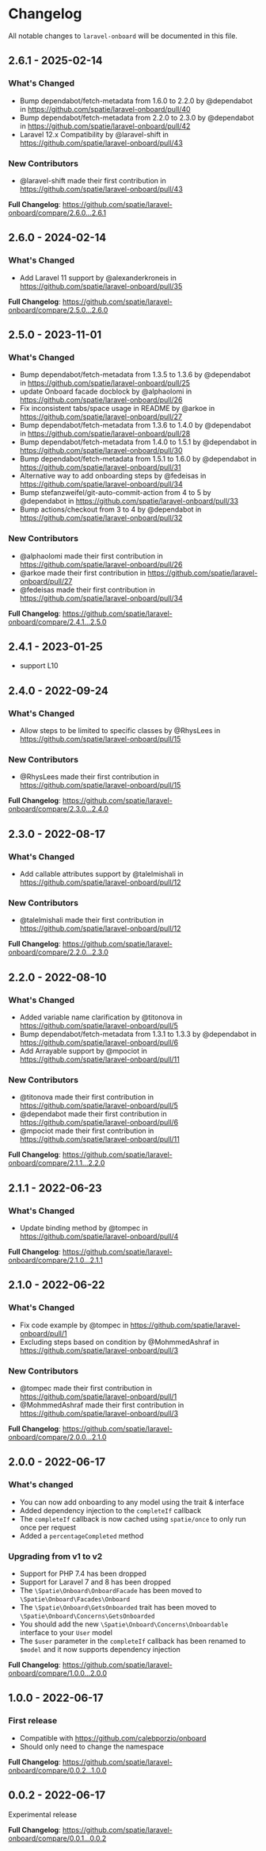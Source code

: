 # Changelog

All notable changes to `laravel-onboard` will be documented in this file.

## 2.6.1 - 2025-02-14

### What's Changed

* Bump dependabot/fetch-metadata from 1.6.0 to 2.2.0 by @dependabot in https://github.com/spatie/laravel-onboard/pull/40
* Bump dependabot/fetch-metadata from 2.2.0 to 2.3.0 by @dependabot in https://github.com/spatie/laravel-onboard/pull/42
* Laravel 12.x Compatibility by @laravel-shift in https://github.com/spatie/laravel-onboard/pull/43

### New Contributors

* @laravel-shift made their first contribution in https://github.com/spatie/laravel-onboard/pull/43

**Full Changelog**: https://github.com/spatie/laravel-onboard/compare/2.6.0...2.6.1

## 2.6.0 - 2024-02-14

### What's Changed

* Add Laravel 11 support by @alexanderkroneis in https://github.com/spatie/laravel-onboard/pull/35

**Full Changelog**: https://github.com/spatie/laravel-onboard/compare/2.5.0...2.6.0

## 2.5.0 - 2023-11-01

### What's Changed

- Bump dependabot/fetch-metadata from 1.3.5 to 1.3.6 by @dependabot in https://github.com/spatie/laravel-onboard/pull/25
- update Onboard facade docblock by @alphaolomi in https://github.com/spatie/laravel-onboard/pull/26
- Fix inconsistent tabs/space usage in README by @arkoe in https://github.com/spatie/laravel-onboard/pull/27
- Bump dependabot/fetch-metadata from 1.3.6 to 1.4.0 by @dependabot in https://github.com/spatie/laravel-onboard/pull/28
- Bump dependabot/fetch-metadata from 1.4.0 to 1.5.1 by @dependabot in https://github.com/spatie/laravel-onboard/pull/30
- Bump dependabot/fetch-metadata from 1.5.1 to 1.6.0 by @dependabot in https://github.com/spatie/laravel-onboard/pull/31
- Alternative way to add onboarding steps by @fedeisas in https://github.com/spatie/laravel-onboard/pull/34
- Bump stefanzweifel/git-auto-commit-action from 4 to 5 by @dependabot in https://github.com/spatie/laravel-onboard/pull/33
- Bump actions/checkout from 3 to 4 by @dependabot in https://github.com/spatie/laravel-onboard/pull/32

### New Contributors

- @alphaolomi made their first contribution in https://github.com/spatie/laravel-onboard/pull/26
- @arkoe made their first contribution in https://github.com/spatie/laravel-onboard/pull/27
- @fedeisas made their first contribution in https://github.com/spatie/laravel-onboard/pull/34

**Full Changelog**: https://github.com/spatie/laravel-onboard/compare/2.4.1...2.5.0

## 2.4.1 - 2023-01-25

- support L10

## 2.4.0 - 2022-09-24

### What's Changed

- Allow steps to be limited to specific classes by @RhysLees in https://github.com/spatie/laravel-onboard/pull/15

### New Contributors

- @RhysLees made their first contribution in https://github.com/spatie/laravel-onboard/pull/15

**Full Changelog**: https://github.com/spatie/laravel-onboard/compare/2.3.0...2.4.0

## 2.3.0 - 2022-08-17

### What's Changed

- Add callable attributes support by @talelmishali in https://github.com/spatie/laravel-onboard/pull/12

### New Contributors

- @talelmishali made their first contribution in https://github.com/spatie/laravel-onboard/pull/12

**Full Changelog**: https://github.com/spatie/laravel-onboard/compare/2.2.0...2.3.0

## 2.2.0 - 2022-08-10

### What's Changed

- Added variable name clarification by @titonova in https://github.com/spatie/laravel-onboard/pull/5
- Bump dependabot/fetch-metadata from 1.3.1 to 1.3.3 by @dependabot in https://github.com/spatie/laravel-onboard/pull/6
- Add Arrayable support by @mpociot in https://github.com/spatie/laravel-onboard/pull/11

### New Contributors

- @titonova made their first contribution in https://github.com/spatie/laravel-onboard/pull/5
- @dependabot made their first contribution in https://github.com/spatie/laravel-onboard/pull/6
- @mpociot made their first contribution in https://github.com/spatie/laravel-onboard/pull/11

**Full Changelog**: https://github.com/spatie/laravel-onboard/compare/2.1.1...2.2.0

## 2.1.1 - 2022-06-23

### What's Changed

- Update binding method by @tompec in https://github.com/spatie/laravel-onboard/pull/4

**Full Changelog**: https://github.com/spatie/laravel-onboard/compare/2.1.0...2.1.1

## 2.1.0 - 2022-06-22

### What's Changed

- Fix code example by @tompec in https://github.com/spatie/laravel-onboard/pull/1
- Excluding steps based on condition by @MohmmedAshraf in https://github.com/spatie/laravel-onboard/pull/3

### New Contributors

- @tompec made their first contribution in https://github.com/spatie/laravel-onboard/pull/1
- @MohmmedAshraf made their first contribution in https://github.com/spatie/laravel-onboard/pull/3

**Full Changelog**: https://github.com/spatie/laravel-onboard/compare/2.0.0...2.1.0

## 2.0.0 - 2022-06-17

### What's changed

- You can now add onboarding to any model using the trait & interface
- Added dependency injection to the `completeIf` callback
- The `completeIf` callback is now cached using `spatie/once` to only run once per request
- Added a `percentageCompleted` method

### Upgrading from v1 to v2

- Support for PHP 7.4 has been dropped
- Support for Laravel 7 and 8 has been dropped
- The `\Spatie\Onboard\OnboardFacade` has been moved to `\Spatie\Onboard\Facades\Onboard`
- The `\Spatie\Onboard\GetsOnboarded` trait has been moved to `\Spatie\Onboard\Concerns\GetsOnboarded`
- You should add the new `\Spatie\Onboard\Concerns\Onboardable` interface to your `User` model
- The `$user` parameter in the `completeIf` callback has been renamed to `$model` and it now supports dependency injection

**Full Changelog**: https://github.com/spatie/laravel-onboard/compare/1.0.0...2.0.0

## 1.0.0 - 2022-06-17

### First release

- Compatible with https://github.com/calebporzio/onboard
- Should only need to change the namespace

**Full Changelog**: https://github.com/spatie/laravel-onboard/compare/0.0.2...1.0.0

## 0.0.2 - 2022-06-17

Experimental release

**Full Changelog**: https://github.com/spatie/laravel-onboard/compare/0.0.1...0.0.2
